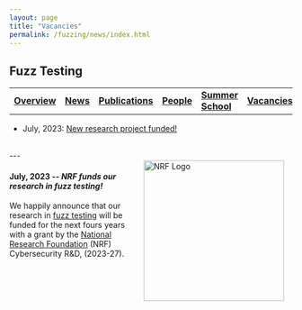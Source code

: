 ```yaml
---
layout: page
title: "Vacancies"
permalink: /fuzzing/news/index.html
---
```


## Fuzz Testing

<table style="border: none">
  <tr>
    <td style="border: none"><a href="/fuzzing"><b>Overview</b></a></td>
    <td style="border: none"><a href="/fuzzing/news"><b><u>News</u></b></a></td>
    <td style="border: none"><a href="/fuzzing/publications"><b>Publications</b></a></td>
    <td style="border: none"><a href="/fuzzing/people"><b>People</b></a></td>
    <td style="border: none"><a href="/fuzzing/summerschool"><b>Summer School</b></a></td>
    <td style="border: none"><a href="/fuzzing/vacancies"><b>Vacancies</b></a></td>
    <td style="border: none"><a href="/fuzzing/contact"><b>Contact</b></a></td>
  </tr>
</table>


* July, 2023: <a href="#july-2023">New research project funded!</a>

<br>


<div id='july-2023'/>
---
<br>

<img src="{{ 'images/nrf_logo.png' | relative_url }}" width="250" alt="NRF Logo" style="float:right; margin: 0px 15px 15px 15px;" />

#### July, 2023 -- *NRF funds our research in fuzz testing!*

We happily announce that our research in [fuzz testing](/fuzzing) will be funded for the next fours years with a grant by the [National Research Foundation](https://www.nrf.gov.sg) (NRF) Cybersecurity R&D, (2023-27).

<br>



